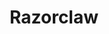---
layout: hero
title: Razorclaw
spec: Beast
class: Assassin
skill:
    name: Submerge
    description: Razorclaw burrows into the ground any tunnels forward to an enemy, damaging an stunning the enemy above him as he resurfaces.
    stats:
        Cooldown: 20s
        Ability Damage: 100/200/300
---